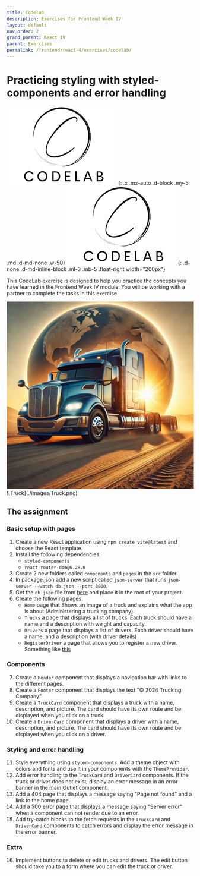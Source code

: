 ```yaml
---
title: Codelab 
description: Exercises for Frontend Week IV
layout: default
nav_order: 2
grand_parent: React IV
parent: Exercises
permalink: /frontend/react-4/exercises/codelab/
---
```


# Practicing styling with styled-components and error handling

![Codelab](./images/codelab.png){: .x .mx-auto .d-block .my-5 .md .d-md-none .w-50}
![Codelab](./images/codelab.png){: .d-none .d-md-inline-block .ml-3 .mb-5 .float-right width="200px"}

This CodeLab exercise is designed to help you practice the concepts you have learned in the Frontend Week IV module. 
You will be working with a partner to complete the tasks in this exercise. 

<img src="./images/Truck.png" width="800"/>
![Truck](./images/Truck.png)


## The assignment
### Basic setup with pages
1. Create a new React application using `npm create vite@latest` and choose the React template.
2. Install the following dependencies:
   - `styled-components`
   - `react-router-dom@6.28.0`
3. Create 2 new folders called `components` and `pages` in the `src` folder.
4. In package.json add a new script called `json-server` that runs `json-server --watch db.json --port 3000`.
5. Get the `db.json` file from [here](https://gist.githubusercontent.com/Thomas-Hartmann/94381753fbe703ae0da350eaa63cd31d/raw/7560510b42bc8c0cfdf6b4a800b2080269f81601/db.json) and place it in the root of your project.
6. Create the following pages:
   - `Home` page that Shows an image of a truck and explains what the app is about (Administering a trucking company).
   - `Trucks` a page that displays a list of trucks. Each truck should have a name and a description with weight and capacity.
   - `Drivers` a page that displays a list of drivers. Each driver should have a name, and a description (with driver details)
   - `RegisterDriver` a page that allows you to register a new driver. Something like [this](https://gist.githubusercontent.com/Thomas-Hartmann/94381753fbe703ae0da350eaa63cd31d/raw/c55e1beb132b7725cd1b379ba3fc9590b31c5ba2/form)

### Components

7. Create a `Header` component that displays a navigation bar with links to the different pages.
8. Create a `Footer` component that displays the text "© 2024 Trucking Company".
9. Create a `TruckCard` component that displays a truck with a name, description, and picture. The card should have its own route and be displayed when you click on a truck.
10. Create a `DriverCard` component that displays a driver with a name, description, and picture. The card should have its own route and be displayed when you click on a driver.

### Styling and error handling

11. Style everything using `styled-components`. Add a theme object with colors and fonts and use it in your components with the `ThemeProvider`.
12. Add error handling to the `TruckCard` and `DriverCard` components. If the truck or driver does not exist, display an error message in an error banner in the main Outlet component.
13. Add a 404 page that displays a message saying "Page not found" and a link to the home page.
14. Add a 500 error page that displays a message saying "Server error" when a component can not render due to an error.
15. Add try-catch blocks to the fetch requests in the `TruckCard` and `DriverCard` components to catch errors and display the error message in the error banner.

### Extra

16. Implement buttons to delete or edit trucks and drivers. The edit button should take you to a form where you can edit the truck or driver.
